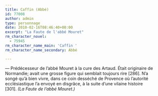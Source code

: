 ```yaml
---
title: Caffin (Abbé)
id: 77008
author: admin
type: personnage
date: 2010-02-16T08:46:40+00:00
excerpt: "La Faute de l'abbé Mouret"
rm_character_novel:
  - 75945
rm_character_name_main: 'Caffin '
rm_character_name_secondary: Abbé

---
```

— Prédécesseur de l&rsquo;abbé Mouret à la cure des Artaud. Était originaire de Normandie; avait une grosse figure qui semblait toujours rire [286]. N&rsquo;a songé qu&rsquo;à bien vivre, dans ce coin desséché de Provence où l&rsquo;autorité ecclésiastique l&rsquo;a envoyé en disgrâce, à la suite d&rsquo;une vilaine histoire [301]. _(La Faute de l&rsquo;abbé Mouret.)_
